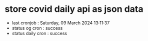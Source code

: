 # store covid daily api as json data

- last cronjob : Saturday, 09 March 2024 13:11:37
- status og cron : success
- status daily cron : success
      
      